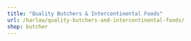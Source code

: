 ```yaml
---
title: "Quality Butchers & Intercontinental Foods"
url: /harlow/quality-butchers-and-intercontinental-foods/
shop: butcher
---
```

